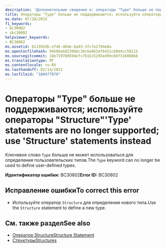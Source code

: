 ```yaml
---
description: 'Дополнительные сведения о: операторы "Type" больше не поддерживаются; Вместо этого используйте операторы Structure'
title: Операторы "Type" больше не поддерживаются; используйте операторы "Structure"
ms.date: 07/20/2015
f1_keywords:
- bc30802
- vbc30802
helpviewer_keywords:
- BC30802
ms.assetid: 611592db-ef46-46de-ba93-3fc7e2794e8a
ms.openlocfilehash: 94b86a68239bbc30c6a962af6421cb044cc5811b
ms.sourcegitcommit: 10e719780594efc781b15295e499c66f316068b8
ms.translationtype: MT
ms.contentlocale: ru-RU
ms.lasthandoff: 02/14/2021
ms.locfileid: "100477870"
---
```

# <a name="type-statements-are-no-longer-supported-use-structure-statements-instead"></a><span data-ttu-id="8fa82-103">Операторы "Type" больше не поддерживаются; используйте операторы "Structure"</span><span class="sxs-lookup"><span data-stu-id="8fa82-103">'Type' statements are no longer supported; use 'Structure' statements instead</span></span>

<span data-ttu-id="8fa82-104">Ключевое слово `Type` больше не может использоваться для определения пользовательских типов.</span><span class="sxs-lookup"><span data-stu-id="8fa82-104">The `Type` keyword can no longer be used to define user-defined types.</span></span>  
  
 <span data-ttu-id="8fa82-105">**Идентификатор ошибки:** BC30802</span><span class="sxs-lookup"><span data-stu-id="8fa82-105">**Error ID:** BC30802</span></span>  
  
## <a name="to-correct-this-error"></a><span data-ttu-id="8fa82-106">Исправление ошибки</span><span class="sxs-lookup"><span data-stu-id="8fa82-106">To correct this error</span></span>  
  
- <span data-ttu-id="8fa82-107">Используйте оператор `Structure` для определения нового типа.</span><span class="sxs-lookup"><span data-stu-id="8fa82-107">Use the `Structure` statement to define a new type.</span></span>  
  
## <a name="see-also"></a><span data-ttu-id="8fa82-108">См. также раздел</span><span class="sxs-lookup"><span data-stu-id="8fa82-108">See also</span></span>

- [<span data-ttu-id="8fa82-109">Оператор Structure</span><span class="sxs-lookup"><span data-stu-id="8fa82-109">Structure Statement</span></span>](../language-reference/statements/structure-statement.md)
- [<span data-ttu-id="8fa82-110">Структуры</span><span class="sxs-lookup"><span data-stu-id="8fa82-110">Structures</span></span>](../programming-guide/language-features/data-types/structures.md)
